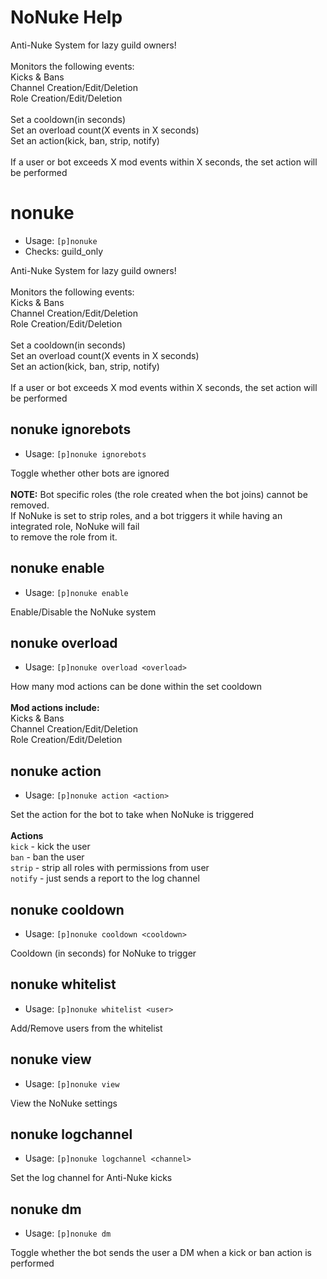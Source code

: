 # NoNuke Help

Anti-Nuke System for lazy guild owners!<br/><br/>Monitors the following events:<br/>Kicks & Bans<br/>Channel Creation/Edit/Deletion<br/>Role Creation/Edit/Deletion<br/><br/>Set a cooldown(in seconds)<br/>Set an overload count(X events in X seconds)<br/>Set an action(kick, ban, strip, notify)<br/><br/>If a user or bot exceeds X mod events within X seconds, the set action will be performed

# nonuke
 - Usage: `[p]nonuke`
 - Checks: guild_only

Anti-Nuke System for lazy guild owners!<br/><br/>Monitors the following events:<br/>Kicks & Bans<br/>Channel Creation/Edit/Deletion<br/>Role Creation/Edit/Deletion<br/><br/>Set a cooldown(in seconds)<br/>Set an overload count(X events in X seconds)<br/>Set an action(kick, ban, strip, notify)<br/><br/>If a user or bot exceeds X mod events within X seconds, the set action will be performed

## nonuke ignorebots
 - Usage: `[p]nonuke ignorebots`

Toggle whether other bots are ignored<br/><br/>**NOTE:** Bot specific roles (the role created when the bot joins) cannot be removed.<br/>If NoNuke is set to strip roles, and a bot triggers it while having an integrated role, NoNuke will fail<br/>to remove the role from it.

## nonuke enable
 - Usage: `[p]nonuke enable`

Enable/Disable the NoNuke system

## nonuke overload
 - Usage: `[p]nonuke overload <overload>`

How many mod actions can be done within the set cooldown<br/><br/>**Mod actions include:**<br/>Kicks & Bans<br/>Channel Creation/Edit/Deletion<br/>Role Creation/Edit/Deletion

## nonuke action
 - Usage: `[p]nonuke action <action>`

Set the action for the bot to take when NoNuke is triggered<br/><br/>**Actions**<br/>`kick` - kick the user<br/>`ban` - ban the user<br/>`strip` - strip all roles with permissions from user<br/>`notify` - just sends a report to the log channel

## nonuke cooldown
 - Usage: `[p]nonuke cooldown <cooldown>`

Cooldown (in seconds) for NoNuke to trigger

## nonuke whitelist
 - Usage: `[p]nonuke whitelist <user>`

Add/Remove users from the whitelist

## nonuke view
 - Usage: `[p]nonuke view`

View the NoNuke settings

## nonuke logchannel
 - Usage: `[p]nonuke logchannel <channel>`

Set the log channel for Anti-Nuke kicks

## nonuke dm
 - Usage: `[p]nonuke dm`

Toggle whether the bot sends the user a DM when a kick or ban action is performed

